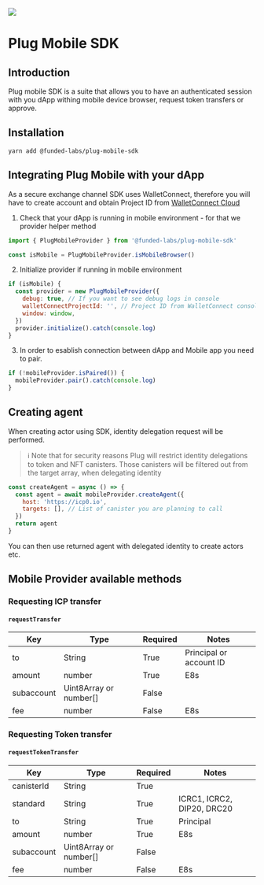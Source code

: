 ![](https://plug-cdn.s3.amazonaws.com/dab-collections/mobile-connect-banner.png)

# Plug Mobile SDK

## Introduction

Plug mobile SDK is a suite that allows you to have an authenticated session with you dApp withing mobile device browser, request token transfers or approve.

## Installation

`yarn add @funded-labs/plug-mobile-sdk`

## Integrating Plug Mobile with your dApp

As a secure exchange channel SDK uses WalletConnect, therefore you will have to create account and obtain Project ID from [WalletConnect Cloud](https://cloud.walletconnect.com/sign-in)

1. Check that your dApp is running in mobile environment - for that we provider helper method

```javascript
import { PlugMobileProvider } from '@funded-labs/plug-mobile-sdk'

const isMobile = PlugMobileProvider.isMobileBrowser()
```

2. Initialize provider if running in mobile environment

```javascript
if (isMobile) {
  const provider = new PlugMobileProvider({
    debug: true, // If you want to see debug logs in console
    walletConnectProjectId: '', // Project ID from WalletConnect console
    window: window,
  })
  provider.initialize().catch(console.log)
}
```

3. In order to esablish connection between dApp and Mobile app you need to pair.

```javascript
if (!mobileProvider.isPaired()) {
  mobileProvider.pair().catch(console.log)
}
```

## Creating agent

When creating actor using SDK, identity delegation request will be performed.

> :information_source: Note that for security reasons Plug will restrict identity delegations to token and NFT canisters. Those canisters will be filtered out from the target array, when delegating identity

```javascript
const createAgent = async () => {
  const agent = await mobileProvider.createAgent({
    host: 'https://icp0.io',
    targets: [], // List of canister you are planning to call
  })
  return agent
}
```

You can then use returned agent with delegated identity to create actors etc.

## Mobile Provider available methods

### Requesting ICP transfer

#### `requestTransfer`

| Key        | Type                   | Required | Notes                   |
| ---------- | ---------------------- | -------- | ----------------------- |
| to         | String                 | True     | Principal or account ID |
| amount     | number                 | True     | E8s                     |
| subaccount | Uint8Array or number[] | False    |                         |
| fee        | number                 | False    | E8s                     |

### Requesting Token transfer

#### `requestTokenTransfer`

| Key        | Type                   | Required | Notes                      |
| ---------- | ---------------------- | -------- | -------------------------- |
| canisterId | String                 | True     |                            |
| standard   | String                 | True     | ICRC1, ICRC2, DIP20, DRC20 |
| to         | String                 | True     | Principal                  |
| amount     | number                 | True     | E8s                        |
| subaccount | Uint8Array or number[] | False    |                            |
| fee        | number                 | False    | E8s                        |
